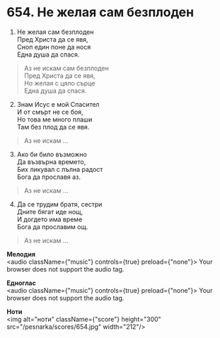 # 654. Не желая сам безплоден

1. Не желая сам безплоден  
Пред Христа да се явя,  
Сноп един поне да нося  
Една душа да спася.  

> Аз не искам сам безплоден  
> Пред Христа да се явя,  
> Но желая с цяло сърце  
> Една душа да спася.  

2. Знам Исус е мой Спасител  
И от смърт не се боя,  
Но това ме много плаши  
Там без плод да се явя.  

> Аз не искам ...  

3. Ако би било възможно  
Да възвърна времето,  
Бих ликувал с пълна радост  
Бога да прославя аз.  

> Аз не искам ...  

4. Да се трудим братя, сестри  
Дните бягат иде нощ,  
И догдето има време  
Бога да прославим ощ.  

> Аз не искам ...

**Мелодия**  
<audio className={"music"} controls={true} preload={"none"}>
    <source src="/pesnarka/mp3/654.mp3" type="audio/mpeg"/>
    Your browser does not support the audio tag.
</audio>

**Едноглас**  
<audio className={"music"} controls={true} preload={"none"}>
    <source src="/pesnarka/transp/654.mp3" type="audio/mpeg"/>
    Your browser does not support the audio tag.
</audio>

**Ноти**  
<img alt="ноти" className={"score"} height="300" src="/pesnarka/scores/654.jpg" width="212"/>
